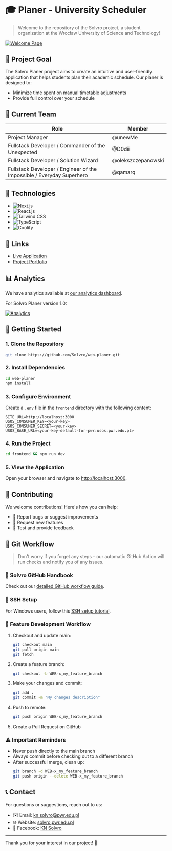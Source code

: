 # 🎓 Planer - University Scheduler

> Welcome to the repository of the Solvro project, a student organization at the Wrocław University of Science and Technology!

[![Welcome Page](https://i.imgur.com/PSnVCNN.png)](https://i.imgur.com)

## 🎯 Project Goal

The Solvro Planer project aims to create an intuitive and user-friendly application that helps students plan their academic schedule. Our planer is designed to:

- Minimize time spent on manual timetable adjustments
- Provide full control over your schedule

## 👥 Current Team

| Role                | Member             |
| ------------------- | ------------------ |
| Project Manager     | @unewMe            |
| Fullstack Developer / Commander of the Unexpected | @D0dii             |
| Fullstack Developer / Solution Wizard | @olekszczepanowski |
| Fullstack Developer / Engineer of the Impossible / Everyday Superhero | @qamarq            |

## 🚀 Technologies

- ![Next.js](https://img.shields.io/badge/Next.js-000000?style=for-the-badge&logo=nextdotjs&logoColor=white)
- ![React.js](https://img.shields.io/badge/React-20232A?style=for-the-badge&logo=react&logoColor=61DAFB)
- ![Tailwind CSS](https://img.shields.io/badge/Tailwind_CSS-38B2AC?style=for-the-badge&logo=tailwind-css&logoColor=white)
- ![TypeScript](https://img.shields.io/badge/TypeScript-007ACC?style=for-the-badge&logo=typescript&logoColor=white)
- ![Coolify](https://img.shields.io/badge/Coolify-FF0000?style=for-the-badge&logo=coolify&logoColor=white)

## 🔗 Links

- [Live Application](https://planer.solvro.pl)
- [Project Portfolio](https://solvro.pwr.edu.pl/portfolio/planer/)

## 📊 Analytics

We have analytics available at [our analytics dashboard](https://analytics.solvro.pl/share/FlXFbZth4tByVpog/planer.solvro.pl).

For Solvro Planer version 1.0:

[![Analytics](https://i.imgur.com/My4U8lY.png)](https://i.imgur.com)

## 🚀 Getting Started

### 1. Clone the Repository

```bash
git clone https://github.com/Solvro/web-planer.git
```

### 2. Install Dependencies

```bash
cd web-planer
npm install
```

### 3. Configure Environment

Create a `.env` file in the `frontend` directory with the following content:

```env
SITE_URL=http://localhost:3000
USOS_CONSUMER_KEY=<your-key>
USOS_CONSUMER_SECRET=<your-key>
USOS_BASE_URL=<your-key-default-for-pwr:usos.pwr.edu.pl>
```

### 4. Run the Project

```bash
cd frontend && npm run dev
```

### 5. View the Application

Open your browser and navigate to [http://localhost:3000](http://localhost:3000).

## 🤝 Contributing

We welcome contributions! Here's how you can help:

- 🐛 Report bugs or suggest improvements
- 🌟 Request new features
- 🧪 Test and provide feedback

## 🔄 Git Workflow

> Don't worry if you forget any steps – our automatic GitHub Action will run checks and notify you of any issues.

### 📘 Solvro GitHub Handbook

Check out our [detailed GitHub workflow guide](https://docs.google.com/document/d/1Sb5lYqYLnYuecS1Essn3YwietsbuLPCTsTuW0EMpG5o/edit?usp=sharing).

### 🔐 SSH Setup

For Windows users, follow this [SSH setup tutorial](https://www.youtube.com/watch?v=vExsOTgIOGw).

### 🌿 Feature Development Workflow

1. Checkout and update main:

   ```bash
   git checkout main
   git pull origin main
   git fetch
   ```

2. Create a feature branch:

   ```bash
   git checkout -b WEB-x_my_feature_branch
   ```

3. Make your changes and commit:

   ```bash
   git add .
   git commit -m "My changes description"
   ```

4. Push to remote:

   ```bash
   git push origin WEB-x_my_feature_branch
   ```

5. Create a Pull Request on GitHub

### ⚠️ Important Reminders

- Never push directly to the main branch
- Always commit before checking out to a different branch
- After successful merge, clean up:
  ```bash
  git branch -d WEB-x_my_feature_branch
  git push origin --delete WEB-x_my_feature_branch
  ```

## 📞 Contact

For questions or suggestions, reach out to us:

- ✉️ Email: kn.solvro@pwr.edu.pl
- 🌐 Website: [solvro.pwr.edu.pl](https://solvro.pwr.edu.pl/)
- 📘 Facebook: [KN Solvro](https://www.facebook.com/knsolvro)

---

Thank you for your interest in our project! 🙌
